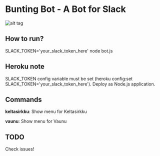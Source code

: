 # Bunting Bot - A Bot for Slack

![alt tag](https://travis-ci.org/vvillee/bunting-bot.svg?branch=master)

## How to run?

SLACK_TOKEN='your_slack_token_here' node bot.js

## Heroku note

SLACK_TOKEN config variable must be set (heroku config:set SLACK_TOKEN='your_slack_token_here').
Deploy as Node.js application.

## Commands

**keltasirkku**: Show menu for Keltasirkku

**vaunu**: Show menu for Vaunu

## TODO

Check issues!
